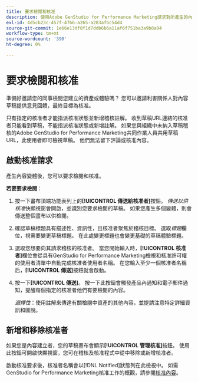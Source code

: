 ```yaml
---
title: 要求檢閱和核准
description: 使用Adobe GenStudio for Performance Marketing請求對所產生的內容進行稽核。
exl-id: 4d5cb23c-457f-47b6-a265-a283afbc54d4
source-git-commit: 1e66e13df8f1d7ddb6b6a11af6f751ba3a9b8a04
workflow-type: tm+mt
source-wordcount: '390'
ht-degree: 0%

---
```


# 要求檢閱和核准

準備好邀請您的同事檢閱您建立的資產或體驗嗎？ 您可以邀請利害關係人對內容草稿提供意見回饋，最終目標為核准。

只有指定的核准者才能指派核准狀態並新增稽核註解。 收到草稿URL連結的核准者只能看到草稿，不能指派核准狀態或新增註解。 如果您與組織中未納入草稿稽核的Adobe GenStudio for Performance Marketing共同作業人員共用草稿URL，此使用者即可檢視草稿。 他們無法留下評論或核准內容。

## 啟動核准請求

產生內容變體後，您可以要求檢閱和核准。

**若要要求檢閱**：

1. 按一下畫布頂端功能表列上的&#x200B;**[!UICONTROL 傳送給核准者]**&#x200B;按鈕。 _傳送以供核准_&#x200B;快顯視窗會開啟，並識別您要求檢閱的草稿。 如果您產生多個變體，則會傳送整個畫布以供檢閱。

1. 確認草稿標題具有描述性、資訊性，且核准者聚焦於稽核目標。 選取&#x200B;_標題_&#x200B;欄位，視需要變更草稿標題。 在此處變更標題也會變更基礎的草稿體驗標題。

1. 選取您想要向其請求稽核的核准者。 當您開始輸入時，**[!UICONTROL 核准者]**&#x200B;欄位會從具有GenStudio for Performance Marketing檢視和核准許可權的使用者清單中自動完成核准者使用者名稱。 在您輸入至少一個核准者名稱后，**[!UICONTROL 傳送]**&#x200B;按鈕就會啟動。

1. 按一下&#x200B;**[!UICONTROL 傳送]**。 按一下此按鈕會觸發產品內通知和電子郵件通知，提醒每個指定的核准者他們有要檢閱的內容。

   _選擇性_：使用註解來傳達有關檢閱中資產的其他內容，並提請注意特定詳細資訊和圖說。

## 新增和移除核准者

如果您是內容建立者，您的草稿畫布會顯示&#x200B;**[!UICONTROL 管理核准]**&#x200B;按鈕。 使用此按鈕可開啟快顯視窗，您可在稽核及核准程式中從中移除或新增核准者。

啟動核准要求後，核准者名稱會以[!DNL Notified]狀態列在此檢視中。 如需GenStudio for Performance Marketing核准工作的概觀，請參閱[核准內容](./approve-content.md)。
